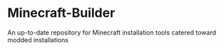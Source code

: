 # Minecraft-Builder
An up-to-date repository for Minecraft installation tools catered toward modded installations
